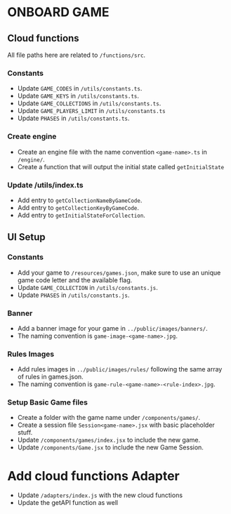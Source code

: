 # ONBOARD GAME

## Cloud functions

All file paths here are related to `/functions/src`.

### Constants

- Update `GAME_CODES` in `/utils/constants.ts`.
- Update `GAME_KEYS` in `/utils/constants.ts`.
- Update `GAME_COLLECTIONS` in `/utils/constants.ts`.
- Update `GAME_PLAYERS_LIMIT` in `/utils/constants.ts`
- Update `PHASES` in `/utils/constants.ts`.

### Create engine

- Create an engine file with the name convention `<game-name>.ts` in `/engine/`.
- Create a function that will output the initial state called `getInitialState`

### Update /utils/index.ts

- Add entry to `getCollectionNameByGameCode`.
- Add entry to `getCollectionKeyByGameCode`.
- Add entry to `getInitialStateForCollection`.

## UI Setup

### Constants

- Add your game to `/resources/games.json`, make sure to use an unique game code letter and the available flag.
- Update `GAME_COLLECTION` in `/utils/constants.js`.
- Update `PHASES` in `/utils/constants.js`.

### Banner

- Add a banner image for your game in `../public/images/banners/`.
- The naming convention is `game-image-<game-name>.jpg`.

### Rules Images

- Add rules images in `../public/images/rules/` following the same array of rules in games.json.
- The naming convention is `game-rule-<game-name>-<rule-index>.jpg`.

### Setup Basic Game files

- Create a folder with the game name under `/components/games/`.
- Create a session file `Session<game-name>.jsx` with basic placeholder stuff.
- Update `/components/games/index.jsx` to include the new game.
- Update `/components/Game.jsx` to include the new Game Session.

# Add cloud functions Adapter

- Update `/adapters/index.js` with the new cloud functions
- Update the getAPI function as well
